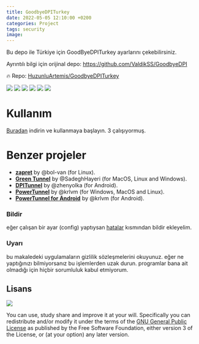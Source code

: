 ```yaml
---
title: GoodbyeDPITurkey
date: 2022-05-05 12:10:00 +0200
categories: Project
tags: security
image: 
---
```


Bu depo ile Türkiye için GoodByeDPITurkey ayarlarını çekebilirsiniz.

Ayrıntılı bilgi için orijinal depo: https://github.com/ValdikSS/GoodbyeDPI

🔥 Repo: [HuzunluArtemis/GoodbyeDPITurkey](https://gitlab.com/HuzunluArtemis/GoodbyeDPITurkey)

[![](https://img.shields.io/gitlab/license/HuzunluArtemis/GoodbyeDPITurkey?style=flat)](#)
[![](https://visitor-badge.laobi.icu/badge?page_id=huzunluartemis.GoodbyeDPITurkey)](#)
[![](https://img.shields.io/twitter/follow/huzunluartemis?&label=twitter&color=blue&style=flat&logo=twitter)](https://twitter.com/HuzunluArtemis)
[![](https://img.shields.io/badge/telegram-up-blue?style=for-the-badge&logo=telegram&logoColor=blue&style=flat)](https://t.me/HuzunluArtemis)
[![](https://img.shields.io/endpoint?style=flat&url=https%3A%2F%2Frunkit.io%2Fdamiankrawczyk%2Ftelegram-badge%2Fbranches%2Fmaster%3Furl%3Dhttps%3A%2F%2Ft.me/HuzunluArtemis)](https://t.me/HuzunluArtemis)
[![](https://img.shields.io/badge/artemis.pages-.dev-blue?style=flat&logo=devdotto&style=flat)](https://artemis.pages.dev/)

# Kullanım

[Buradan](https://gitlab.com/huzunluartemis/GoodByeDPITurkey/-/archive/main/GoodByeDPITurkey-main.zip) indirin ve kullanmaya başlayın. 3 çalışıyormuş.

# Benzer projeler

- **[zapret](https://github.com/bol-van/zapret)** by @bol-van (for Linux).
- **[Green Tunnel](https://github.com/SadeghHayeri/GreenTunnel)** by @SadeghHayeri (for MacOS, Linux and Windows).
- **[DPITunnel](https://github.com/zhenyolka/DPITunnel)** by @zhenyolka (for Android).
- **[PowerTunnel](https://github.com/krlvm/PowerTunnel)** by @krlvm (for Windows, MacOS and Linux).
- **[PowerTunnel for Android](https://github.com/krlvm/PowerTunnel-Android)** by @krlvm (for Android).

### Bildir

eğer çalışan bir ayar (config) yaptıysan [hatalar](https://gitlab.com/huzunluartemis/GoodByeDPITurkey/-/issues) kısmından bildir ekleyelim.

### Uyarı

bu makaledeki uygulamaların gizlilik sözleşmelerini okuyunuz. eğer ne yaptığınızı bilmiyorsanız bu işlemlerden uzak durun. programlar bana ait olmadığı için hiçbir sorumluluk kabul etmiyorum.

## Lisans

![](https://www.gnu.org/graphics/gplv3-127x51.png)

You can use, study share and improve it at your will. Specifically you can redistribute and/or modify it under the terms of the [GNU General Public License](https://www.gnu.org/licenses/gpl-3.0.html) as published by the Free Software Foundation, either version 3 of the License, or (at your option) any later version.